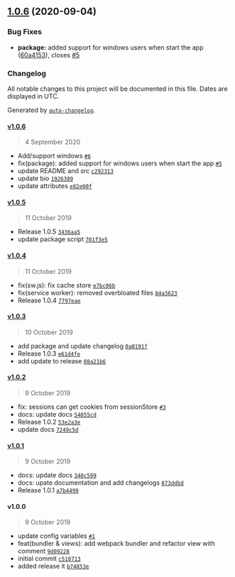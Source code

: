 ## [1.0.6](https://github.com/nerdeveloper/hackathon-starter-kit/compare/v1.0.5...v1.0.6) (2020-09-04)


### Bug Fixes

* **package:** added support for windows users when start the app ([60a4153](https://github.com/nerdeveloper/hackathon-starter-kit/commit/60a4153ecdc2fb1782593becae2ba62affd5e57a)), closes [#5](https://github.com/nerdeveloper/hackathon-starter-kit/issues/5)

### Changelog

All notable changes to this project will be documented in this file. Dates are displayed in UTC.

Generated by [`auto-changelog`](https://github.com/CookPete/auto-changelog).

#### [v1.0.6](https://github.com/nerdeveloper/hackathon-starter-kit/compare/v1.0.5...v1.0.6)

> 4 September 2020

- Add/support windows [`#6`](https://github.com/nerdeveloper/hackathon-starter-kit/pull/6)
- fix(package): added support for windows users when start the app [`#5`](https://github.com/nerdeveloper/hackathon-starter-kit/issues/5)
- update README and src [`c292313`](https://github.com/nerdeveloper/hackathon-starter-kit/commit/c2923136822f5f3b97fc37678cb79fe754282e9e)
- update bio [`1926389`](https://github.com/nerdeveloper/hackathon-starter-kit/commit/19263892723b4dd8ca3dbf3cf33d6aadd401a70f)
- update attributes [`e82e00f`](https://github.com/nerdeveloper/hackathon-starter-kit/commit/e82e00f529a8755ffb46ea3ae8aa678dbe43213e)

#### [v1.0.5](https://github.com/nerdeveloper/hackathon-starter-kit/compare/v1.0.4...v1.0.5)

> 11 October 2019

- Release 1.0.5 [`3436aa5`](https://github.com/nerdeveloper/hackathon-starter-kit/commit/3436aa5c8381c91b8e57b7d0a7d943ecc82ca212)
- update package script [`701f3e5`](https://github.com/nerdeveloper/hackathon-starter-kit/commit/701f3e5304794fff89ef652523ded595386caeca)

#### [v1.0.4](https://github.com/nerdeveloper/hackathon-starter-kit/compare/v1.0.3...v1.0.4)

> 11 October 2019

- fix(sw.js): fix cache store [`e7bc06b`](https://github.com/nerdeveloper/hackathon-starter-kit/commit/e7bc06b770cca56ef00768dfc9ba1ac295a916ae)
- fix(service worker): removed overbloated files [`84a3623`](https://github.com/nerdeveloper/hackathon-starter-kit/commit/84a36236058cdefd3819ee5700c27a5f696ab014)
- Release 1.0.4 [`7797eae`](https://github.com/nerdeveloper/hackathon-starter-kit/commit/7797eae770430f36a9ff07424036c31ec520724a)

#### [v1.0.3](https://github.com/nerdeveloper/hackathon-starter-kit/compare/v1.0.2...v1.0.3)

> 10 October 2019

- add package and update changelog [`0a0191f`](https://github.com/nerdeveloper/hackathon-starter-kit/commit/0a0191f587df2f8a8391c6b9ebf6fe58b1716e57)
- Release 1.0.3 [`e61d4fe`](https://github.com/nerdeveloper/hackathon-starter-kit/commit/e61d4fe9c57ee73520e957a2c53eb5665ee3c4ea)
- add update to release [`08a21b6`](https://github.com/nerdeveloper/hackathon-starter-kit/commit/08a21b6399dd6d9ee89c61c53a81abdf89c2960a)

#### [v1.0.2](https://github.com/nerdeveloper/hackathon-starter-kit/compare/v1.0.1...v1.0.2)

> 9 October 2019

- fix: sessions can get cookies from  sessionStore [`#3`](https://github.com/nerdeveloper/hackathon-starter-kit/issues/3)
- docs: update docs [`54055cd`](https://github.com/nerdeveloper/hackathon-starter-kit/commit/54055cd25e3fdb5760c2a84435d2c759e9057bdd)
- Release 1.0.2 [`53e2a3e`](https://github.com/nerdeveloper/hackathon-starter-kit/commit/53e2a3eaad80e4ca58462f5c6b3a9af45919473f)
- update docs [`7249c5d`](https://github.com/nerdeveloper/hackathon-starter-kit/commit/7249c5d059bff183a36cd840dfb796cbd0c8b175)

#### [v1.0.1](https://github.com/nerdeveloper/hackathon-starter-kit/compare/v1.0.0...v1.0.1)

> 9 October 2019

- docs: update docs [`340c599`](https://github.com/nerdeveloper/hackathon-starter-kit/commit/340c599ed6c0d5aed755d2cadfd2e9dae5c92d35)
- docs: upate documentation and add changelogs [`873ddbd`](https://github.com/nerdeveloper/hackathon-starter-kit/commit/873ddbda9d13d8396a980e78f6aaaf4d01d09975)
- Release 1.0.1 [`a7b4499`](https://github.com/nerdeveloper/hackathon-starter-kit/commit/a7b44999dd3ecdf2a669e669806bc3e1360eed3a)

#### v1.0.0

> 9 October 2019

- update config variables [`#1`](https://github.com/nerdeveloper/hackathon-starter-kit/pull/1)
- feat(bundler & views): add webpack bundler and refactor view with comment [`9d09228`](https://github.com/nerdeveloper/hackathon-starter-kit/commit/9d092280bc621a9a4e82f97d09bec6bc045be507)
- initial commit [`c510713`](https://github.com/nerdeveloper/hackathon-starter-kit/commit/c5107135aae1cf65f0594240504d062517133078)
- added release it [`b74853e`](https://github.com/nerdeveloper/hackathon-starter-kit/commit/b74853eea4c86b11a71e3c9f27b4122a1c4dcc15)
